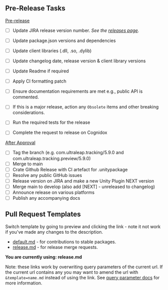 ## Pre-Release Tasks

[Pre-release](https://ultrahaptics.atlassian.net/wiki/spaces/SV/pages/3665625233/Unity+Plugin+Development+Release+Process#Pre-release-Steps)
- [ ] Update JIRA release version number. _See the [releases page](https://ultrahaptics.atlassian.net/projects/UNITY?selectedItem=com.atlassian.jira.jira-projects-plugin:release-page)._
- [ ] Update package.json versions and dependencies
- [ ] Update client libraries (.dll, .so, .dylib)
- [ ] Update changelog date, release version & client library versions
- [ ] Update Readme if required
- [ ] Apply CI formatting patch
- [ ] Ensure documentation requirements are met e.g., public API is commented.
- [ ] If this is a major release, action any `Obsolete` items and other breaking considerations.

- [ ] Run the required tests for the release
- [ ] Complete the request to release on Cognidox

[After Approval](https://ultrahaptics.atlassian.net/wiki/spaces/SV/pages/3665625233/Unity+Plugin+Development+Release+Process#Release-Steps)
- [ ] Tag the branch (e.g. com.ultraleap.tracking/5.9.0 and com.ultraleap.tracking.preview/5.9.0)
- [ ] Merge to main
- [ ] Crate Github Release with CI artefact for .unitypackage
- [ ] Resolve any public GitHub issues
- [ ] Release version on JIRA and make a new Unity Plugin NEXT version
- [ ] Merge main to develop (also add [NEXT] - unreleased to changelog)
- [ ] Announce release on various platforms
- [ ] Publish any accompanying docs

## Pull Request Templates

Switch template by going to preview and clicking the link - note it not work if you've made any changes to the description.

- [default.md](?expand=1) - for contributions to stable packages.
- [release.md](?expand=1&template=release.md) - for release merge requests.

**You are currently using: release.md**

Note: these links work by overwriting query parameters of the current url. If the current url contains any you may want to amend the url with `&template=name.md` instead of using the link. See [query parameter docs](https://docs.github.com/en/pull-requests/collaborating-with-pull-requests/proposing-changes-to-your-work-with-pull-requests/using-query-parameters-to-create-a-pull-request) for more information.
